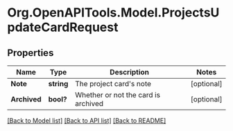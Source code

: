 # Org.OpenAPITools.Model.ProjectsUpdateCardRequest

## Properties

Name | Type | Description | Notes
------------ | ------------- | ------------- | -------------
**Note** | **string** | The project card&#39;s note | [optional] 
**Archived** | **bool?** | Whether or not the card is archived | [optional] 

[[Back to Model list]](../README.md#documentation-for-models) [[Back to API list]](../README.md#documentation-for-api-endpoints) [[Back to README]](../README.md)


